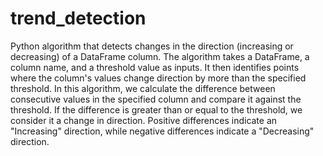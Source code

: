 # trend_detection

Python algorithm that detects changes in the direction (increasing or decreasing) of a DataFrame column. The algorithm takes a DataFrame, a column name, and a threshold value as inputs. It then identifies points where the column's values change direction by more than the specified threshold.
In this algorithm, we calculate the difference between consecutive values in the specified column and compare it against the threshold. If the difference is greater than or equal to the threshold, we consider it a change in direction. Positive differences indicate an "Increasing" direction, while negative differences indicate a "Decreasing" direction.
